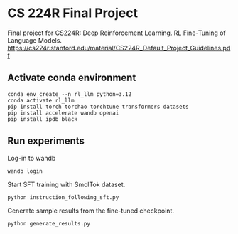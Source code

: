 # CS 224R Final Project
Final project for CS224R: Deep Reinforcement Learning. RL Fine-Tuning of Language Models. https://cs224r.stanford.edu/material/CS224R_Default_Project_Guidelines.pdf 

## Activate conda environment
```
conda env create --n rl_llm python=3.12
conda activate rl_llm
pip install torch torchao torchtune transformers datasets
pip install accelerate wandb openai
pip install ipdb black
```

## Run experiments
Log-in to wandb
```
wandb login
```

Start SFT training with SmolTok dataset.
```
python instruction_following_sft.py
```

Generate sample results from the fine-tuned checkpoint.
```
python generate_results.py
```